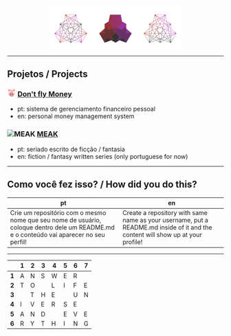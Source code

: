 <p align="center">
  <img src="https://raw.githubusercontent.com/darakeon/shield-gen/main/shield-interpolated.svg" alt="escudo interpolado" title="escudo interpolado" width="100px" />
  <img src="https://raw.githubusercontent.com/darakeon/shield-gen/main/shield-filled.svg" alt="escudo preenchido" title="escudo preenchido" width="100px" />
  <img src="https://raw.githubusercontent.com/darakeon/shield-gen/main/shield-grouped.svg" alt="escudo cores por lado" title="escudo cores por lado" width="100px" />
</p>

---

## Projetos / Projects

### <img src="https://raw.githubusercontent.com/darakeon/dfm/main/site/MVC/Assets/images/pig-on.svg" alt="Don't fly Money" title="Don't fly Money" width="20px" /> [Don't fly Money](https://dontflymoney.com)

- pt: sistema de gerenciamento financeiro pessoal
- en: personal money management system

### <img src="https://camo.githubusercontent.com/9e3fdee1bef789dad7929323d97f949d78f82144/687474703a2f2f6d65616b2d73746f726965732e636f6d2f4173736574732f696d616765732f66616365626f6f6b2e706e67" alt="MEAK" title="MEAK" width="20px" /> [MEAK](https://meak-stories.com)

- pt: seriado escrito de ficção / fantasia
- en: fiction / fantasy written series (only portuguese for now)

---

## Como você fez isso? / How did you do this?

| pt | en |
| --- | --- |
| Crie um repositório com o mesmo nome que seu nome de usuário, coloque dentro dele um README.md e o conteúdo vai aparecer no seu perfil! | Create a repository with same name as your username, put a README.md inside of it and the content will show up at your profile! |

-------

|       | 1 | 2 | 3 | 4 | 5 | 6 | 7 |
|-------|---|---|---|---|---|---|---|
| **1** | A | N | S | W | E | R |   |
| **2** | T | O |   | L | I | F | E |
| **3** |   | T | H | E |   | U | N |
| **4** | I | V | E | R | S | E |   |
| **5** | A | N | D |   | E | V | E |
| **6** | R | Y | T | H | I | N | G |
